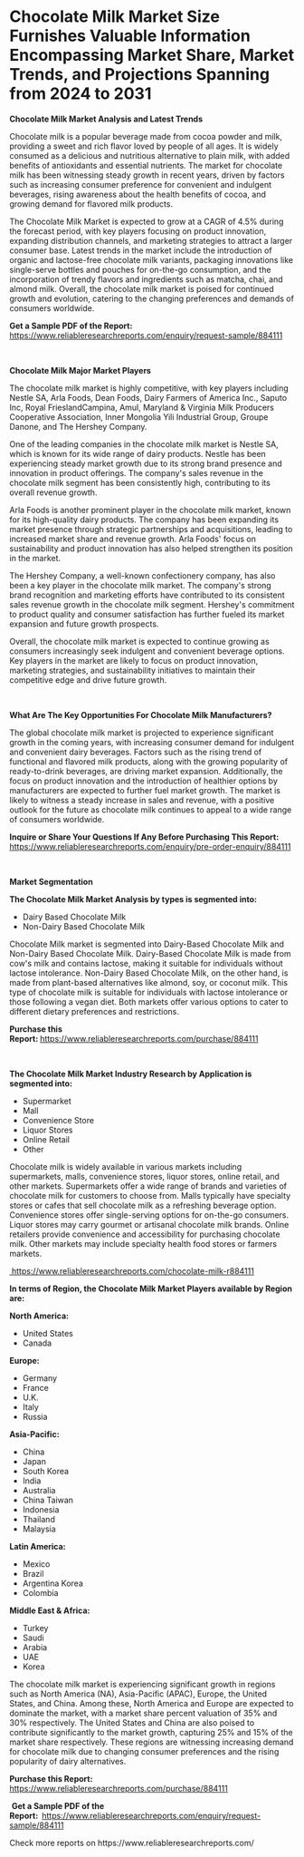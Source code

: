 <p><h1>Chocolate Milk Market Size Furnishes Valuable Information Encompassing Market Share, Market Trends, and Projections Spanning from 2024 to 2031</h1></p><p><strong>Chocolate Milk Market Analysis and Latest Trends</strong></p>
<p><p>Chocolate milk is a popular beverage made from cocoa powder and milk, providing a sweet and rich flavor loved by people of all ages. It is widely consumed as a delicious and nutritious alternative to plain milk, with added benefits of antioxidants and essential nutrients. The market for chocolate milk has been witnessing steady growth in recent years, driven by factors such as increasing consumer preference for convenient and indulgent beverages, rising awareness about the health benefits of cocoa, and growing demand for flavored milk products.</p><p>The Chocolate Milk Market is expected to grow at a CAGR of 4.5% during the forecast period, with key players focusing on product innovation, expanding distribution channels, and marketing strategies to attract a larger consumer base. Latest trends in the market include the introduction of organic and lactose-free chocolate milk variants, packaging innovations like single-serve bottles and pouches for on-the-go consumption, and the incorporation of trendy flavors and ingredients such as matcha, chai, and almond milk. Overall, the chocolate milk market is poised for continued growth and evolution, catering to the changing preferences and demands of consumers worldwide.</p></p>
<p><strong>Get a Sample PDF of the Report:&nbsp;</strong> <a href="https://www.reliableresearchreports.com/enquiry/request-sample/884111">https://www.reliableresearchreports.com/enquiry/request-sample/884111</a></p>
<p>&nbsp;</p>
<p><strong>Chocolate Milk Major Market Players</strong></p>
<p><p>The chocolate milk market is highly competitive, with key players including Nestle SA, Arla Foods, Dean Foods, Dairy Farmers of America Inc., Saputo Inc, Royal FrieslandCampina, Amul, Maryland & Virginia Milk Producers Cooperative Association, Inner Mongolia Yili Industrial Group, Groupe Danone, and The Hershey Company.</p><p>One of the leading companies in the chocolate milk market is Nestle SA, which is known for its wide range of dairy products. Nestle has been experiencing steady market growth due to its strong brand presence and innovation in product offerings. The company's sales revenue in the chocolate milk segment has been consistently high, contributing to its overall revenue growth.</p><p>Arla Foods is another prominent player in the chocolate milk market, known for its high-quality dairy products. The company has been expanding its market presence through strategic partnerships and acquisitions, leading to increased market share and revenue growth. Arla Foods' focus on sustainability and product innovation has also helped strengthen its position in the market.</p><p>The Hershey Company, a well-known confectionery company, has also been a key player in the chocolate milk market. The company's strong brand recognition and marketing efforts have contributed to its consistent sales revenue growth in the chocolate milk segment. Hershey's commitment to product quality and consumer satisfaction has further fueled its market expansion and future growth prospects.</p><p>Overall, the chocolate milk market is expected to continue growing as consumers increasingly seek indulgent and convenient beverage options. Key players in the market are likely to focus on product innovation, marketing strategies, and sustainability initiatives to maintain their competitive edge and drive future growth.</p></p>
<p>&nbsp;</p>
<p><strong>What Are The Key Opportunities For Chocolate Milk Manufacturers?</strong></p>
<p><p>The global chocolate milk market is projected to experience significant growth in the coming years, with increasing consumer demand for indulgent and convenient dairy beverages. Factors such as the rising trend of functional and flavored milk products, along with the growing popularity of ready-to-drink beverages, are driving market expansion. Additionally, the focus on product innovation and the introduction of healthier options by manufacturers are expected to further fuel market growth. The market is likely to witness a steady increase in sales and revenue, with a positive outlook for the future as chocolate milk continues to appeal to a wide range of consumers worldwide.</p></p>
<p><strong>Inquire or Share Your Questions If Any Before Purchasing This Report:</strong> <a href="https://www.reliableresearchreports.com/enquiry/pre-order-enquiry/884111">https://www.reliableresearchreports.com/enquiry/pre-order-enquiry/884111</a></p>
<p>&nbsp;</p>
<p><strong>Market Segmentation</strong></p>
<p><strong>The Chocolate Milk Market Analysis by types is segmented into:</strong></p>
<p><ul><li>Dairy Based Chocolate Milk</li><li>Non-Dairy Based Chocolate Milk</li></ul></p>
<p><p>Chocolate Milk market is segmented into Dairy-Based Chocolate Milk and Non-Dairy Based Chocolate Milk. Dairy-Based Chocolate Milk is made from cow's milk and contains lactose, making it suitable for individuals without lactose intolerance. Non-Dairy Based Chocolate Milk, on the other hand, is made from plant-based alternatives like almond, soy, or coconut milk. This type of chocolate milk is suitable for individuals with lactose intolerance or those following a vegan diet. Both markets offer various options to cater to different dietary preferences and restrictions.</p></p>
<p><strong>Purchase this Report:&nbsp;</strong><a href="https://www.reliableresearchreports.com/purchase/884111">https://www.reliableresearchreports.com/purchase/884111</a></p>
<p>&nbsp;</p>
<p><strong>The Chocolate Milk Market Industry Research by Application is segmented into:</strong></p>
<p><ul><li>Supermarket</li><li>Mall</li><li>Convenience Store</li><li>Liquor Stores</li><li>Online Retail</li><li>Other</li></ul></p>
<p><p>Chocolate milk is widely available in various markets including supermarkets, malls, convenience stores, liquor stores, online retail, and other markets. Supermarkets offer a wide range of brands and varieties of chocolate milk for customers to choose from. Malls typically have specialty stores or cafes that sell chocolate milk as a refreshing beverage option. Convenience stores offer single-serving options for on-the-go consumers. Liquor stores may carry gourmet or artisanal chocolate milk brands. Online retailers provide convenience and accessibility for purchasing chocolate milk. Other markets may include specialty health food stores or farmers markets.</p></p>
<p><a href="https://www.reliableresearchreports.com/chocolate-milk-r884111">&nbsp;https://www.reliableresearchreports.com/chocolate-milk-r884111</a></p>
<p><strong>In terms of Region, the Chocolate Milk Market Players available by Region are:</strong></p>
<p>
    <p> <strong> North America: </strong>
        <ul>
            <li>United States</li>
            <li>Canada</li>
        </ul>
        </p> 
    <p> <strong> Europe: </strong>
        <ul>
            <li>Germany</li>
            <li>France</li>
            <li>U.K.</li>
            <li>Italy</li>
            <li>Russia</li>
        </ul>
        </p> 
    <p> <strong> Asia-Pacific: </strong>
        <ul>
            <li>China</li>
            <li>Japan</li>
            <li>South Korea</li>
            <li>India</li>
            <li>Australia</li>
            <li>China Taiwan</li>
            <li>Indonesia</li>
            <li>Thailand</li>
            <li>Malaysia</li>
        </ul>
        </p> 
    <p> <strong> Latin America: </strong>
        <ul>
            <li>Mexico</li>
            <li>Brazil</li>
            <li>Argentina Korea</li>
            <li>Colombia</li>
        </ul>
        </p> 
    <p> <strong> Middle East & Africa: </strong>
        <ul>
            <li>Turkey</li>
            <li>Saudi</li>
            <li>Arabia</li>
            <li>UAE</li>
            <li>Korea</li>
        </ul>
    </p>
    </p>
<p><p>The chocolate milk market is experiencing significant growth in regions such as North America (NA), Asia-Pacific (APAC), Europe, the United States, and China. Among these, North America and Europe are expected to dominate the market, with a market share percent valuation of 35% and 30% respectively. The United States and China are also poised to contribute significantly to the market growth, capturing 25% and 15% of the market share respectively. These regions are witnessing increasing demand for chocolate milk due to changing consumer preferences and the rising popularity of dairy alternatives.</p></p>
<p><strong>Purchase this Report: </strong><a href="https://www.reliableresearchreports.com/purchase/884111">https://www.reliableresearchreports.com/purchase/884111</a></p>
<p>&nbsp;<strong>Get a Sample PDF of the Report:&nbsp;&nbsp;</strong><a href="https://www.reliableresearchreports.com/enquiry/request-sample/884111">https://www.reliableresearchreports.com/enquiry/request-sample/884111</a></p>
<p><strong></strong></p>
<p>Check more reports on https://www.reliableresearchreports.com/</p>